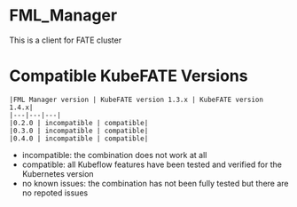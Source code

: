 FML_Manager
===============
This is a client for FATE cluster

Compatible KubeFATE Versions
=============

    |FML Manager version | KubeFATE version 1.3.x | KubeFATE version 1.4.x|
    |---|---|---|
    |0.2.0 | incompatible | compatible|
    |0.3.0 | incompatible | compatible|
    |0.4.0 | incompatible | compatible|

- incompatible: the combination does not work at all
- compatible: all Kubeflow features have been tested and verified for the Kubernetes version
- no known issues: the combination has not been fully tested but there are no repoted issues
